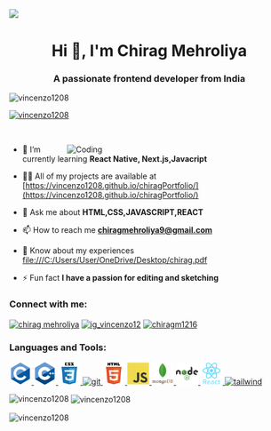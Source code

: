 <img src="https://media.licdn.com/dms/image/D5612AQHmfXu03WIBhA/article-cover_image-shrink_720_1280/0/1689012633580?e=1725494400&v=beta&t=gghPt0JZEwKG9c9xjugGBDhKYqhBg4KK_llKFw218lA">
<h1 align="center">Hi 👋, I'm Chirag Mehroliya</h1>
<h3 align="center">A passionate frontend developer from India</h3>

<p align="left"> <img src="https://komarev.com/ghpvc/?username=vincenzo1208&label=Profile%20views&color=0e75b6&style=flat" alt="vincenzo1208" /> </p>

<p align="left"> <a href="https://github.com/ryo-ma/github-profile-trophy"><img src="https://github-profile-trophy.vercel.app/?username=vincenzo1208" alt="vincenzo1208" /></a> </p>

<p align="left"> <a href="https://twitter.com/" target="blank"><img src="https://img.shields.io/twitter/follow/?logo=twitter&style=for-the-badge" alt="" /></a> </p>
<img align="right" alt="Coding" width="400" src="https://media1.giphy.com/media/v1.Y2lkPTc5MGI3NjExOTl3NGhlZmR3Z3BnY204YTVpajR1djhibW8zcXVob2g5MXE1NnIyOSZlcD12MV9pbnRlcm5hbF9naWZfYnlfaWQmY3Q9Zw/rJsMvyk7AHHiW9qKLM/giphy.webp">


- 🌱 I’m currently learning **React Native, Next.js,Javacript**

- 👨‍💻 All of my projects are available at [https://vincenzo1208.github.io/chiragPortfolio/](https://vincenzo1208.github.io/chiragPortfolio/)

- 💬 Ask me about **HTML,CSS,JAVASCRIPT,REACT**

- 📫 How to reach me **chiragmehroliya9@gmail.com**

- 📄 Know about my experiences [file:///C:/Users/User/OneDrive/Desktop/chirag.pdf](file:///C:/Users/User/OneDrive/Desktop/chirag.pdf)

- ⚡ Fun fact **I have a passion for editing and sketching**

<h3 align="left">Connect with me:</h3>
<p align="left">
<a href="https://linkedin.com/in/chirag mehroliya" target="blank"><img align="center" src="https://raw.githubusercontent.com/rahuldkjain/github-profile-readme-generator/master/src/images/icons/Social/linked-in-alt.svg" alt="chirag mehroliya" height="30" width="40" /></a>
<a href="https://instagram.com/ig_vincenzo12" target="blank"><img align="center" src="https://raw.githubusercontent.com/rahuldkjain/github-profile-readme-generator/master/src/images/icons/Social/instagram.svg" alt="ig_vincenzo12" height="30" width="40" /></a>
<a href="https://www.youtube.com/c/chiragm1216" target="blank"><img align="center" src="https://raw.githubusercontent.com/rahuldkjain/github-profile-readme-generator/master/src/images/icons/Social/youtube.svg" alt="chiragm1216" height="30" width="40" /></a>
</p>

<h3 align="left">Languages and Tools:</h3>
<p align="left"> <a href="https://www.cprogramming.com/" target="_blank" rel="noreferrer"> <img src="https://raw.githubusercontent.com/devicons/devicon/master/icons/c/c-original.svg" alt="c" width="40" height="40"/> </a> <a href="https://www.w3schools.com/cpp/" target="_blank" rel="noreferrer"> <img src="https://raw.githubusercontent.com/devicons/devicon/master/icons/cplusplus/cplusplus-original.svg" alt="cplusplus" width="40" height="40"/> </a> <a href="https://www.w3schools.com/css/" target="_blank" rel="noreferrer"> <img src="https://raw.githubusercontent.com/devicons/devicon/master/icons/css3/css3-original-wordmark.svg" alt="css3" width="40" height="40"/> </a> <a href="https://git-scm.com/" target="_blank" rel="noreferrer"> <img src="https://www.vectorlogo.zone/logos/git-scm/git-scm-icon.svg" alt="git" width="40" height="40"/> </a> <a href="https://www.w3.org/html/" target="_blank" rel="noreferrer"> <img src="https://raw.githubusercontent.com/devicons/devicon/master/icons/html5/html5-original-wordmark.svg" alt="html5" width="40" height="40"/> </a> <a href="https://developer.mozilla.org/en-US/docs/Web/JavaScript" target="_blank" rel="noreferrer"> <img src="https://raw.githubusercontent.com/devicons/devicon/master/icons/javascript/javascript-original.svg" alt="javascript" width="40" height="40"/> </a> <a href="https://www.mongodb.com/" target="_blank" rel="noreferrer"> <img src="https://raw.githubusercontent.com/devicons/devicon/master/icons/mongodb/mongodb-original-wordmark.svg" alt="mongodb" width="40" height="40"/> </a> <a href="https://nodejs.org" target="_blank" rel="noreferrer"> <img src="https://raw.githubusercontent.com/devicons/devicon/master/icons/nodejs/nodejs-original-wordmark.svg" alt="nodejs" width="40" height="40"/> </a> <a href="https://reactjs.org/" target="_blank" rel="noreferrer"> <img src="https://raw.githubusercontent.com/devicons/devicon/master/icons/react/react-original-wordmark.svg" alt="react" width="40" height="40"/> </a> <a href="https://tailwindcss.com/" target="_blank" rel="noreferrer"> <img src="https://www.vectorlogo.zone/logos/tailwindcss/tailwindcss-icon.svg" alt="tailwind" width="40" height="40"/> </a> </p>

<p><img align="left" src="https://github-readme-stats.vercel.app/api/top-langs?username=vincenzo1208&show_icons=true&locale=en&layout=compact" alt="vincenzo1208" /></p>

<p>&nbsp;<img align="center" src="https://github-readme-stats.vercel.app/api?username=vincenzo1208&show_icons=true&locale=en" alt="vincenzo1208" /></p>

<p><img align="center" src="https://github-readme-streak-stats.herokuapp.com/?user=vincenzo1208&" alt="vincenzo1208" /></p>
